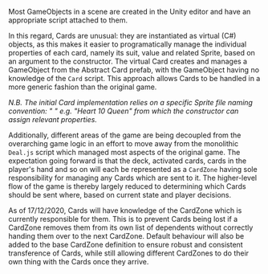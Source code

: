 Most GameObjects in a scene are created in the Unity editor and have an appropriate script attached to them.

In this regard, Cards are unusual: they are instantiated as virtual (C#) objects, as this makes it easier to programatically manage the individual properties of each card, namely its suit, value and related Sprite, based on an argument to the constructor. The virtual Card creates and manages a GameObject from the Abstract Card prefab, with the GameObject having no knowledge of the `Card` script. This approach allows Cards to be handled in a more generic fashion than the original game.

*N.B. The initial Card implementation relies on a specific Sprite file naming convention: "<Suit> <value> <optional annotations>" e.g. "Heart 10 Queen" from which the constructor can assign relevant properties.*

Additionally, different areas of the game are being decoupled from the overarching game logic in an effort to move away from the monolithic `Deal.js` script which managed most aspects of the original game. The expectation going forward is that the deck, activated cards, cards in the player's hand and so on will each be represented as a `CardZone` having sole responsibility for managing any Cards which are sent to it. The higher-level flow of the game is thereby largely reduced to determining which Cards should be sent where, based on current state and player decisions.

As of 17/12/2020, Cards will have knowledge of the CardZone which is currently responsible for them. This is to prevent Cards being lost if a CardZone removes them from its own list of dependents without correctly handing them over to the next CardZone. Default behaviour will also be added to the base CardZone definition to ensure robust and consistent transference of Cards, while still allowing different CardZones to do their own thing with the Cards once they arrive.
